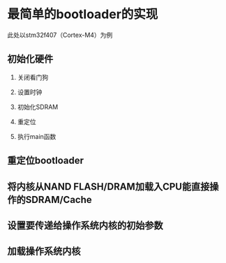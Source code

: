 # 最简单的bootloader的实现

此处以stm32f407（Cortex-M4）为例





## 初始化硬件

1. 关闭看门狗





2. 设置时钟







3. 初始化SDRAM





4. 重定位







5. 执行main函数



## 重定位bootloader









## 将内核从NAND FLASH/DRAM加载入CPU能直接操作的SDRAM/Cache







## 设置要传递给操作系统内核的初始参数







## 加载操作系统内核

